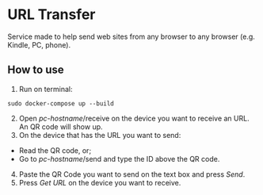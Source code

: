 # URL Transfer

Service made to help send web sites from any browser to any browser (e.g. Kindle, PC, phone).

## How to use

1. Run on terminal:
```shell
sudo docker-compose up --build
```
2. Open _pc-hostname_/receive on the device you want to receive an URL. An QR code will show up.
3. On the device that has the URL you want to send:
* Read the QR code, or;
* Go to _pc-hostname_/send and type the ID above the QR code.
4. Paste the QR Code you want to send on the text box and press _Send_.
5. Press _Get URL_ on the device you want to receive.